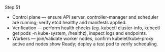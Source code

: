 Step 51

- Control plane — ensure API server, controller-manager and scheduler are running; verify etcd healthy and manifests applied.
- Verification — perform health checks (eg. kubectl cluster-info, kubectl get pods -n kube-system, /healthz), inspect logs and endpoints.
- Workers — join/validate worker nodes, confirm kubelet/kube-proxy active and nodes show Ready; deploy a test pod to verify scheduling.